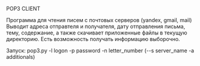 POP3 CLIENT

Программа для чтения писем с почтовых серверов (yandex, gmail, mail)
Выводит адреса отправтеля и получателя, дату отправления письма, тему, содержание, а также скачивает приложенные файлы в текущую директорию.
Есть возможность получать информацию выборочно.

Запуск: 
pop3.py -l logon -p password -n letter_number (--s server_name -a additionals)
